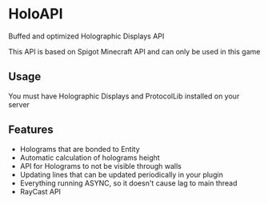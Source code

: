 # HoloAPI

Buffed and optimized Holographic Displays API

This API is based on Spigot Minecraft API and can only be used in this game

## Usage

You must have Holographic Displays and ProtocolLib installed on your server

## Features

- Holograms that are bonded to Entity
- Automatic calculation of holograms height
- API for Holograms to not be visible through walls
- Updating lines that can be updated periodically in your plugin
- Everything running ASYNC, so it doesn't cause lag to main thread
- RayCast API